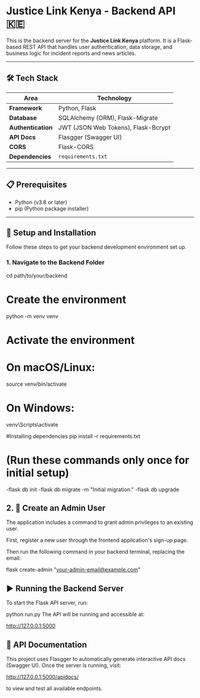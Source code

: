 # Justice Link Kenya - Backend API 🇰🇪

This is the backend server for the **Justice Link Kenya** platform. It is a Flask-based REST API that handles user authentication, data storage, and business logic for incident reports and news articles.

---

## 🛠️ Tech Stack

| Area           | Technology                                  |
|----------------|---------------------------------------------|
| **Framework**  | Python, Flask                               |
| **Database**   | SQLAlchemy (ORM), Flask-Migrate             |
| **Authentication** | JWT (JSON Web Tokens), Flask-Bcrypt    |
| **API Docs**   | Flasgger (Swagger UI)                       |
| **CORS**       | Flask-CORS                                  |
| **Dependencies** | `requirements.txt`                       |

---

## 📋 Prerequisites

- Python (v3.8 or later)  
- pip (Python package installer)

---

## 🚀 Setup and Installation

Follow these steps to get your backend development environment set up.

### 1. Navigate to the Backend Folder

cd path/to/your/backend

# Create the environment
python -m venv venv

# Activate the environment
# On macOS/Linux:
source venv/bin/activate

# On Windows:
venv\Scripts\activate

#Installing dependencies
pip install -r requirements.txt

# (Run these commands only once for initial setup)
-flask db init
-flask db migrate -m "Initial migration."
-flask db upgrade

## 2. 👮 Create an Admin User
The application includes a command to grant admin privileges to an existing user.

First, register a new user through the frontend application's sign-up page.

Then run the following command in your backend terminal, replacing the email:

flask create-admin "your-admin-email@example.com"

## ▶️ Running the Backend Server
To start the Flask API server, run:

python run.py
The API will be running and accessible at:


http://127.0.0.1:5000

## 📄 API Documentation
This project uses Flasgger to automatically generate interactive API docs (Swagger UI). Once the server is running, visit:

http://127.0.0.1:5000/apidocs/

to view and test all available endpoints.

